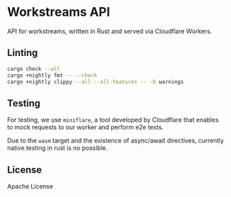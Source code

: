 # Workstreams API

API for workstreams, written in Rust and served via Cloudflare Workers.

## Linting

```bash
cargo check --all
cargo +nightly fmt -- --check
cargo +nightly clippy --all --all-features -- -D warnings
```
## Testing

For testing, we use `miniflare`, a tool developed by Cloudflare that enables to mock requests to our worker and perform e2e tests.

Due to the `wasm` target and the existence of async/await directives,  currently native testing in rust is no possible.

## License

Apache License
